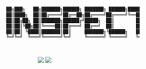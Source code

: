 
````python
                     ██╗███╗   ██╗███████╗██████╗ ███████╗ ██████╗████████╗ ██████╗ ██████╗ 
                     ██║████╗  ██║██╔════╝██╔══██╗██╔════╝██╔════╝╚══██╔══╝██╔═══██╗██╔══██╗
                     ██║██╔██╗ ██║███████╗██████╔╝█████╗  ██║        ██║   ██║   ██║██████╔╝
                     ██║██║╚██╗██║╚════██║██╔═══╝ ██╔══╝  ██║        ██║   ██║   ██║██╔══██╗
                     ██║██║ ╚████║███████║██║     ███████╗╚██████╗   ██║   ╚██████╔╝██║  ██║
                     ╚═╝╚═╝  ╚═══╝╚══════╝╚═╝     ╚══════╝ ╚═════╝   ╚═╝    ╚═════╝ ╚═╝  ╚═╝                                                                                                                                                                                                                                           
````
                                                                                                             
<p align="center">
<a href="https://www.python.org/"><img src="https://img.shields.io/badge/Python-2.7-yellow.svg"></a> <img src="https://img.shields.io/badge/license-GPLv3-red.svg">
</p>
